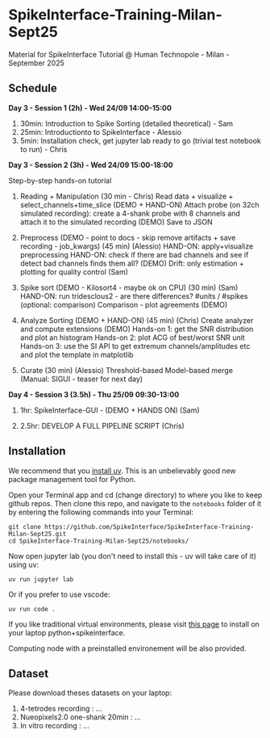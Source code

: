 # SpikeInterface-Training-Milan-Sept25

Material for SpikeInterface Tutorial @ Human Technopole - Milan - September 2025


## Schedule

**Day 3 - Session 1 (2h) - Wed 24/09 14:00-15:00**

1. 30min: Introduction to Spike Sorting (detailed theoretical) - Sam
2. 25min: Introductionto to SpikeInterface - Alessio
3. 5min: Installation check, get jupyter lab ready to go (trivial test notebook to run) - Chris


**Day 3 - Session 2 (3h) - Wed 24/09 15:00-18:00**


Step-by-step hands-on tutorial

1. Reading  + Manipulation (30 min - Chris)
Read data + visualize + select_channels+time_slice (DEMO + HAND-ON)
Attach probe (on 32ch simulated recording): create a 4-shank probe with 8 channels and attach it to the simulated recording (DEMO)
Save to JSON

2. Preprocess (DEMO - point to docs - skip remove artifacts + save recording - job_kwargs) (45 min) (Alessio)
HAND-ON: apply+visualize preprocessing 
HAND-ON: check if there are bad channels and see if detect bad channels finds them all?
(DEMO) Drift: only estimation + plotting for quality control (Sam)

3. Spike sort (DEMO - Kilosort4 - maybe ok on CPU) (30 min) (Sam)
HAND-ON: run tridesclous2 - are there differences? #units / #spikes 
(optional: comparison)
Comparison - plot agreements (DEMO)

4. Analyze Sorting (DEMO + HAND-ON) (45 min) (Chris)
Create analyzer and compute extensions (DEMO)
Hands-on 1: get the SNR distribution and plot an histogram
Hands-on 2: plot ACG of best/worst SNR unit
Hands-on 3: use the SI API to get extremum channels/amplitudes etc and plot the template in matplotlib

5. Curate (30 min) (Alessio) 
Threshold-based
Model-based
merge
(Manual: SIGUI - teaser for next day)

**Day 4 - Session 3 (3.5h) - Thu 25/09 09:30-13:00**

1. 1hr: SpikeInterface-GUI - (DEMO + HANDS ON) (Sam)

2. 2.5hr: DEVELOP A FULL PIPELINE SCRIPT (Chris)




## Installation

We recommend that you [install uv](https://docs.astral.sh/uv/getting-started/installation/). This is an unbelievably good new package
management tool for Python.

Open your Terminal app and cd (change directory) to where you like to keep github repos. Then clone this repo, and navigate to the `notebooks` folder of it by entering the following commands into your Terminal:

``` shell
git clone https://github.com/SpikeInterface/SpikeInterface-Training-Milan-Sept25.git
cd SpikeInterface-Training-Milan-Sept25/notebooks/
```

Now open jupyter lab (you don't need to install this - uv will take care of it) using uv:

``` shell
uv run jupyter lab
```

Or if you prefer to use vscode:

``` shell
uv run code .
```

If you like traditional virtual environments, please visit [this page](https://github.com/SpikeInterface/spikeinterface/tree/main/installation_tips) to install on your laptop python+spikeinterface.

Computing node with a preinstalled environement will be also provided.

## Dataset

Please download theses datasets on your laptop:
1. 4-tetrodes recording : ...
2. Nueopixels2.0 one-shank 20min  : ...
3. In vitro recording : ...
